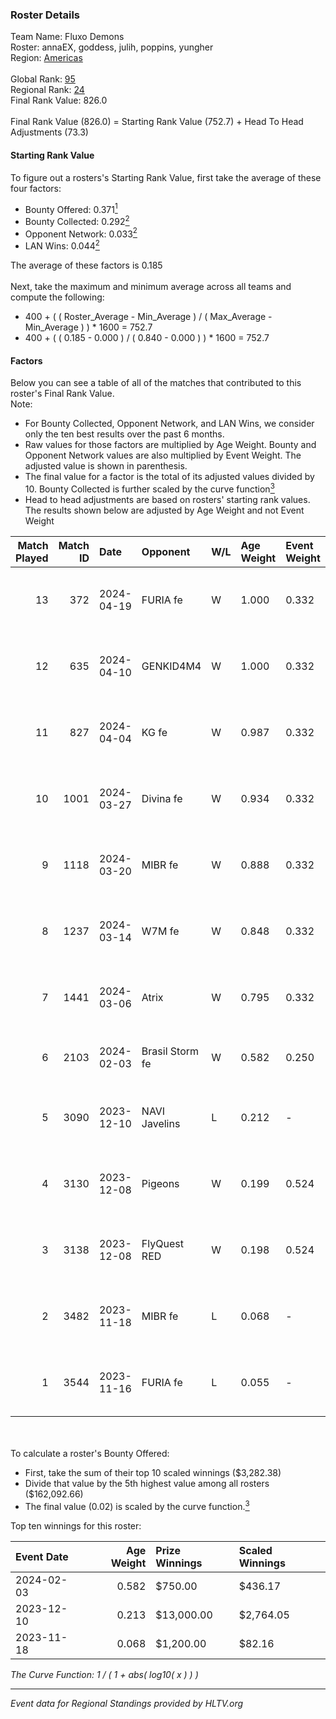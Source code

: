 ### Roster Details<br />
Team Name: Fluxo Demons<br />
Roster: annaEX, goddess, julih, poppins, yungher<br />
Region: [Americas]( ../standings_americas.md)<br />
<br />
Global Rank: [95](../standings_global.md)<br />
Regional Rank: [24]( ../standings_americas.md)<br />
Final Rank Value:  826.0<br />
<br />
Final Rank Value (826.0) = Starting Rank Value (752.7) + Head To Head Adjustments (73.3)<br />

#### Starting Rank Value<br />
To figure out a rosters's Starting Rank Value, first take the average of these four factors:<br />
- Bounty Offered: 0.371[<sup>1</sup>](#table2)
- Bounty Collected: 0.292[<sup>2</sup>](#table1)
- Opponent Network: 0.033[<sup>2</sup>](#table1)
- LAN Wins: 0.044[<sup>2</sup>](#table1)

The average of these factors is 0.185<br />
<br />
Next, take the maximum and minimum average across all teams and compute the following:<br />
- 400 + ( ( Roster_Average - Min_Average ) / ( Max_Average - Min_Average ) ) * 1600 = 752.7
- 400 + ( ( 0.185 - 0.000 ) / ( 0.840 - 0.000 ) ) * 1600 = 752.7


#### Factors<br />
Below you can see a table of all of the matches that contributed to this roster's Final Rank Value.<br />
Note:<br />

- For Bounty Collected, Opponent Network, and LAN Wins, we consider only the ten best results over the past 6 months.
- Raw values for those factors are multiplied by Age Weight. Bounty and Opponent Network values are also multiplied by Event Weight. The adjusted value is shown in parenthesis.
- The final value for a factor is the total of its adjusted values divided by 10. Bounty Collected is further scaled by the curve function[<sup>3</sup>](#curveFunction)
- Head to head adjustments are based on rosters' starting rank values. The results shown below are adjusted by Age Weight and not Event Weight
<span id="table1"></span><br />


| Match Played | Match ID | Date       | Opponent        | W/L | Age Weight | Event Weight | Bounty Collected | Opponent Network | LAN Wins  | H2H Adj. | Roster                                   |
| -: | -: | :- | :- | :- | :- | :- | :- | :- | :- | -: | :- |
|           13 |      372 | 2024-04-19 | FURIA fe        | W   | 1.000      | 0.332        | 0.027 (0.009)    | 0.253 (0.084)    | 0 (0.000) |    14.70 | annaEX, goddess, julih, poppins, yungher |
|           12 |      635 | 2024-04-10 | GENKID4M4       | W   | 1.000      | 0.332        | 0.008 (0.003)    | 0.065 (0.022)    | 0 (0.000) |     8.21 | annaEX, goddess, julih, poppins, yungher |
|           11 |      827 | 2024-04-04 | KG fe           | W   | 0.987      | 0.332        | 0.006 (0.002)    | 0.030 (0.010)    | 0 (0.000) |     5.12 | annaEX, goddess, julih, poppins, yungher |
|           10 |     1001 | 2024-03-27 | Divina fe       | W   | 0.934      | 0.332        | 0.008 (0.003)    | 0.077 (0.024)    | 0 (0.000) |     9.90 | annaEX, goddess, julih, poppins, yungher |
|            9 |     1118 | 2024-03-20 | MIBR fe         | W   | 0.888      | 0.332        | 0.014 (0.004)    | 0.168 (0.050)    | 0 (0.000) |    10.76 | annaEX, goddess, julih, poppins, yungher |
|            8 |     1237 | 2024-03-14 | W7M fe          | W   | 0.848      | 0.332        | 0.008 (0.002)    | 0.113 (0.032)    | 0 (0.000) |     9.13 | annaEX, goddess, julih, poppins, yungher |
|            7 |     1441 | 2024-03-06 | Atrix           | W   | 0.795      | 0.332        | 0.009 (0.002)    | 0.168 (0.044)    | 0 (0.000) |     9.54 | annaEX, goddess, julih, poppins, yungher |
|            6 |     2103 | 2024-02-03 | Brasil Storm fe | W   | 0.582      | 0.250        | 0.001 (0.000)    | 0.000 (0.000)    | 0 (0.000) |     3.80 | annaEX, goddess, josi, julih, yungher    |
|            5 |     3090 | 2023-12-10 | NAVI Javelins   | L   | 0.212      | -            | -                | -                | -         |    -2.77 | goddess, julih, nani, poppins, yungher   |
|            4 |     3130 | 2023-12-08 | Pigeons         | W   | 0.199      | 0.524        | 0.090 (0.009)    | 0.373 (0.039)    | 1 (0.199) |     4.03 | goddess, julih, nani, poppins, yungher   |
|            3 |     3138 | 2023-12-08 | FlyQuest RED    | W   | 0.198      | 0.524        | 0.022 (0.002)    | 0.295 (0.031)    | 1 (0.198) |     3.06 | goddess, julih, nani, poppins, yungher   |
|            2 |     3482 | 2023-11-18 | MIBR fe         | L   | 0.068      | -            | -                | -                | -         |    -1.23 | goddess, julih, nani, poppins, yungher   |
|            1 |     3544 | 2023-11-16 | FURIA fe        | L   | 0.055      | -            | -                | -                | -         |    -0.91 | goddess, julih, nani, poppins, yungher   |

<br />
<span id="table2"></span><br />
To calculate a roster's Bounty Offered:<br />

- First, take the sum of their top 10 scaled winnings ($3,282.38)
- Divide that value by the 5th highest value among all rosters ($162,092.66)
- The final value (0.02) is scaled by the curve function.[<sup>3</sup>](#curveFunction)

Top ten winnings for this roster:<br />

| Event Date | Age Weight | Prize Winnings | Scaled Winnings |
| :- | -: | :- | :- |
| 2024-02-03 |      0.582 | $750.00        | $436.17         |
| 2023-12-10 |      0.213 | $13,000.00     | $2,764.05       |
| 2023-11-18 |      0.068 | $1,200.00      | $82.16          |


<span id="curveFunction"></span>_The Curve Function: 1 / ( 1 + abs( log10( x ) ) )_<br />

---
_Event data for Regional Standings provided by HLTV.org_<br />
